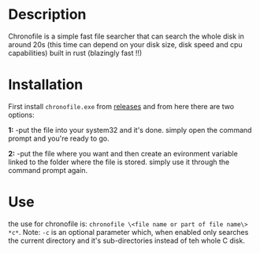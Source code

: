 # Description
Chronofile is a simple fast file searcher that can search the whole disk in around 20s (this time can depend on your disk size, disk speed and cpu capabilities) built in rust (blazingly fast !!)

# Installation
First install ``chronofile.exe`` from [releases](https://github.com/DevNitrate/chronofile/releases/tag/release) and from here there are two options:

**1:**
  -put the file into your system32 and it's done. simply open the command prompt and you're ready to go.
  
**2:**
  -put the file where you want and then create an evironment variable linked to the folder where the file is stored. simply use it through the command prompt again.

  # Use
  the use for chronofile is: ``chronofile \<file name or part of file name\> *c*``. Note: ``-c`` is an optional parameter which, when enabled only searches the current directory and it's sub-directories instead of teh whole C disk.

